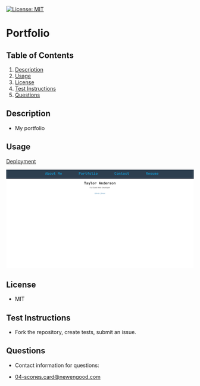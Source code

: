 [![License: MIT](https://img.shields.io/badge/License-MIT-yellow.svg)](https://opensource.org/licenses/MIT)
# Portfolio

## Table of Contents
  
1. [Description](#description)
2. [Usage](#usage)
3. [License](#license)
4. [Test Instructions](#test-instructions)
5. [Questions](#questions)
  
## Description

* My portfolio
  

## Usage

[Deployment](https://newengood.github.io/portfolio/)

![usage](./docs/portfolio.png)

## License
  
* MIT

## Test Instructions

* Fork the repository, create tests, submit an issue.
  
## Questions

* Contact information for questions:

* 04-scones.card@newengood.com


  
  
